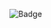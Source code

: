 
![Badge](https://img.shields.io/static/v1?label=Laet&message=Version1.0&color=green&style=for-the-badge&logo=PYTHON)
